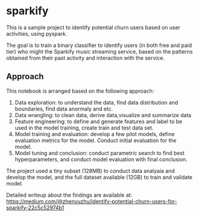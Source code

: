 # sparkify
This is a sample project to identify potential churn users based on user activities, using pyspark.

The goal is to train a binary classifier to identify users (in both free and paid tier) who might the Sparkify music streaming service, based on the patterns obtained from their past activity and interaction with the service. 


## Approach
This notebook is arranged based on the following approach:
1. Data exploration: to understand the data, find data distribution and boundaries, find data anormaly and etc.
2. Data wrangling: to clean data, derive data,visualize and summarize data
3. Feature engineering: to define and generate features and label to be used in the model training, create train and test data set.
4. Model training and evaluation: develop a few pilot models, define evaluation metrics for the model. Conduct initial evaluation for the model.
5. Model tuning and conclusion: conduct parametric search to find best hyperparameters, and conduct model evaluation with final conclusion. 

The project used a tiny subset (128MB) to conduct data analyaia and develop the model, and the full dataset available (12GB) to train and validate model.

Detailed writeup about the findings are available at: 
https://medium.com/@zhenyuzhu/identify-potential-churn-users-for-sparkify-22c5c52974b1




